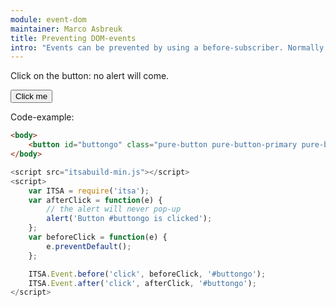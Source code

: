 ```yaml
---
module: event-dom
maintainer: Marco Asbreuk
title: Preventing DOM-events
intro: "Events can be prevented by using a before-subscriber. Normally you would have logic here to determine whether or not preventDefault: this example preventDefaults always."
---
```


Click on the button: no alert will come.

<button id="buttongo" class="pure-button pure-button-primary pure-button-bordered">Click me</button>

Code-example:

```html
<body>
    <button id="buttongo" class="pure-button pure-button-primary pure-button-bordered">Click me</button>
</body>
```

```js
<script src="itsabuild-min.js"></script>
<script>
    var ITSA = require('itsa');
    var afterClick = function(e) {
        // the alert will never pop-up
        alert('Button #buttongo is clicked');
    };
    var beforeClick = function(e) {
        e.preventDefault();
    };

    ITSA.Event.before('click', beforeClick, '#buttongo');
    ITSA.Event.after('click', afterClick, '#buttongo');
</script>
```

<script src="../../dist/itsabuild-min.js"></script>
<script>
    var ITSA = require('itsa');
    var afterClick = function(e) {
        // the alert will never pop-up
        alert('Button #buttongo is clicked');
    };
    var beforeClick = function(e) {
        e.preventDefault();
    };

    ITSA.Event.before('click', beforeClick, '#buttongo');
    ITSA.Event.after('click', afterClick, '#buttongo');
</script>
